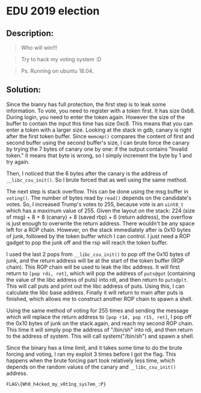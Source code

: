 # EDU 2019 election

## Description:

> Who will win!!!

> Try to hack my voting system :D

> Ps. Running on ubuntu 18.04.

## Solution:

Since the bianry has full protection, the first step is to leak some information. To vote, you need to register with a token first. It has size 0xb8. During login, you need to enter the token again. However the size of the buffer to contain the input this time has size 0xc8. This means that you can enter a token with a larger size. Looking at the stack in gdb, canary is right after the first token buffer. Since `memcmp()` compares the content of first and second buffer using the second buffer's size, I can brute force the canary by trying the 7 bytes of canary one by one: if the output contains "Invalid token." it means that byte is wrong, so I simply increment the byte by 1 and try again.

Then, I noticed that the 6 bytes after the canary is the address of `__libc_csu_init()`. So I brute forced that as well using the same method.

The next step is stack overflow. This can be done using the msg buffer in `voting()`. The number of bytes read by `read()` depends on the candidate's votes. So, I increased Trump's votes to 255, because vote is an `uint8_t` which has a maximum value of 255. Given the layout on the stack: 224 (size of msg) + 8 + 8 (canary) + 8 (saved rbp) + 6 (return address), the overflow is just enough to overwrite the return address. There wouldn't be any space left for a ROP chain. However, on the stack immediately after is 0x10 bytes of junk, followed by the token buffer which I can control. I just need a ROP gadget to pop the junk off and the rsp will reach the token buffer.

I used the last 2 pops from `__libc_csu_init()` to pop off the 0x10 bytes of junk, and the return address will be at the start of the token buffer (ROP chain). This ROP chain will be used to leak the libc address. It will first return to `[pop rdi, ret]`, which will pop the address of `puts@got` (containing the value of the libc address of puts) into rdi, and then return to `puts@plt`. This will call puts and print out the libc address of puts. Using this, I can calculate the libc base address. Finally it will return to main after puts is finished, which allows me to construct another ROP chain to spawn a shell.

Using the same method of voting for 255 times and sending the message which will replace the return address to `[pop r14, pop r15, ret]`, I pop off the 0x10 bytes of junk on the stack again, and reach my second ROP chain. This time it will simply pop the address of "/bin/sh" into rdi, and then return to the address of system. This will call system("/bin/sh") and spawn a shell.

Since the binary has a time limit, and it takes some time to do the brute forcing and voting, I ran my exploit 3 times before I got the flag. This happens when the brute forcing part took relatively less time, which depends on the random values of the canary and `__libc_csu_init()` address.

`FLAG\{Wh0_h4cked_my_v0t1ng_sys7em_:P}`
